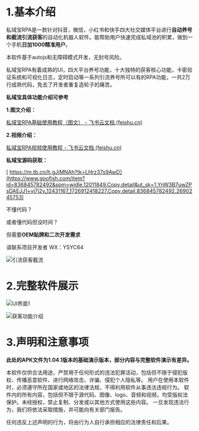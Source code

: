 # 1.基本介绍

私域宝RPA是一款针对抖音，微信，小红书和快手四大社交媒体平台进行**自动养号和截流引流获客**的自动化机器人软件。能帮助用户快速完成私域池的积累，做到一个手机**日加1000精准用户**。

本软件基于autojs和无障碍模式开发，无封号风险。

私域宝RPA有着成熟的UI，四大平台养号功能，十大独特的获客核心功能，卡密验证系统和可视化日志，定时启动等一系列引流养号所可以有的RPA功能，一共2万行成熟代码，免去了开发者重复造轮子的痛苦。



**私域宝具体功能介绍可参考**

**1.图文介绍：**

[‌﻿‌⁠﻿﻿﻿‍‌﻿‍‌⁠⁠‌‌‍‬私域宝RPA基础使用教程（图文） - 飞书云文档 (feishu.cn)](https://tcni1p9iozbe.feishu.cn/wiki/BaniwW7IBiB2SWkycTacCi4lnwd)

**2.视频介绍：**

[‌‬﻿‬‌‌‍‍﻿⁠‌⁠﻿﻿‌‌﻿⁠﻿‍‬﻿⁠﻿‍‍⁠⁠私域宝RPA视频使用教程 - 飞书云文档 (feishu.cn)](https://tcni1p9iozbe.feishu.cn/wiki/CC9LwDBhgirMFvkJnqvcmNv9n0g)



**私域宝源码获取：**

[ https://m.tb.cn/h.gJjMNAh?tk=LHrz37s9AwD](https://www.goofish.com/item?id=836845782492&spm=widle.12011849.Copy.detail&ut_sk=1.YnW3B7uwZPsDAEJJ1+vj7j2y_12431167_1726912418227.Copy.detail.836845782492.2690245753)



不懂代码？

或者懂代码但没时间？

但需要**OEM贴牌和二次开发需求**

请联系项目开发者
WX：YSYC64

![引流获客截流](https://github.com/user-attachments/assets/ebb02fe4-a29a-4df1-92fe-3049773afc4f)



# 2.完整软件展示

![UI界面1](https://github.com/user-attachments/assets/a1695322-6f6f-4685-8525-d24b24b241c5)


![获客功能介绍](https://github.com/user-attachments/assets/3eda4fbc-31a3-413c-8474-77ca4240ea4b)


# 3.声明和注意事项
**此处的APK文件为1.04.1版本的基础演示版本，部分内容与完整软件演示有差异。**

本软件仅供合法用途，严禁用于任何形式的违法犯罪活动，包括但不限于侵犯版权、传播恶意软件、进行网络攻击、诈骗、侵犯个人隐私等。
用户在使用本软件时，必须遵守所在国家或地区的法律法规，不得利用软件从事违法违规行为。
软件内的所有内容，包括但不限于源代码、图像、logo、音频和视频，均受版权法保护。未经授权，禁止复制、分发或以其他方式使用这些内容。
一旦发现违法行为，我们将依法采取措施，并可能向有关部门报告。

任何违反上述声明的行为，将由行为人自行承担相应的法律责任和后果。










